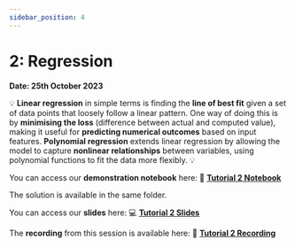 ```yaml
---
sidebar_position: 4
---
```


# 2: Regression

**Date: 25th October 2023**

💡 **Linear regression** in simple terms is finding the **line of best fit** given a set of data points that loosely follow a linear pattern. One way of doing this is by **minimising the loss** (difference between actual and computed value), making it useful for **predicting numerical outcomes** based on input features. **Polynomial regression** extends linear regression by allowing the model to capture **nonlinear relationships** between variables, using polynomial functions to fit the data more flexibly. 💡

You can access our **demonstration notebook** here: 📘 [**Tutorial 2 Notebook**](https://github.com/UCLAIS/ml-tutorials-season-4/blob/main/week-2/linear_regression_exercise.ipynb)

The solution is available in the same folder.

You can access our **slides** here: 💻 [**Tutorial 2 Slides**](https://www.canva.com/design/DAFoWFiqTgg/9h0jgvGO1Pd35iYhQfFPMQ/edit?utm_content=DAFoWFiqTgg&utm_campaign=designshare&utm_medium=link2&utm_source=sharebutton)

The **recording** from this session is available here: 🎤 [**Tutorial 2 Recording**](https://www.youtube.com/watch?v=bo-lbJ--F3g)